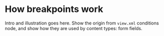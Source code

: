 # How breakpoints work

Intro and illustration goes here. Show the origin from `view.xml` conditions node, and show how they are used by content types: form fields.


